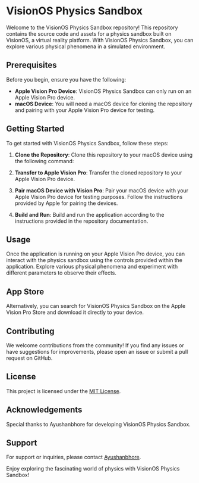 # VisionOS Physics Sandbox

Welcome to the VisionOS Physics Sandbox repository! This repository contains the source code and assets for a physics sandbox built on VisionOS, a virtual reality platform. With VisionOS Physics Sandbox, you can explore various physical phenomena in a simulated environment.

## Prerequisites

Before you begin, ensure you have the following:

- **Apple Vision Pro Device**: VisionOS Physics Sandbox can only run on an Apple Vision Pro device.
- **macOS Device**: You will need a macOS device for cloning the repository and pairing with your Apple Vision Pro device for testing.

## Getting Started

To get started with VisionOS Physics Sandbox, follow these steps:

1. **Clone the Repository**: Clone this repository to your macOS device using the following command:


2. **Transfer to Apple Vision Pro**: Transfer the cloned repository to your Apple Vision Pro device.

3. **Pair macOS Device with Vision Pro**: Pair your macOS device with your Apple Vision Pro device for testing purposes. Follow the instructions provided by Apple for pairing the devices.

4. **Build and Run**: Build and run the application according to the instructions provided in the repository documentation.

## Usage

Once the application is running on your Apple Vision Pro device, you can interact with the physics sandbox using the controls provided within the application. Explore various physical phenomena and experiment with different parameters to observe their effects.

## App Store

Alternatively, you can search for VisionOS Physics Sandbox on the Apple Vision Pro Store and download it directly to your device.

## Contributing

We welcome contributions from the community! If you find any issues or have suggestions for improvements, please open an issue or submit a pull request on GitHub.

## License

This project is licensed under the [MIT License](LICENSE).

## Acknowledgements

Special thanks to Ayushanbhore for developing VisionOS Physics Sandbox.

## Support

For support or inquiries, please contact [Ayushanbhore](https://github.com/Ayushanbhore).

Enjoy exploring the fascinating world of physics with VisionOS Physics Sandbox!

